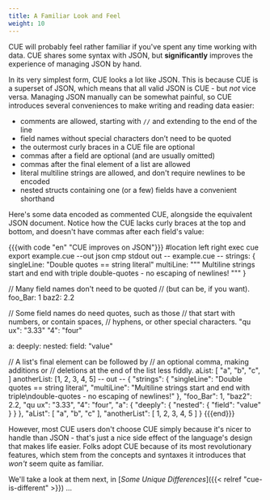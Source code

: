 ```yaml
---
title: A Familiar Look and Feel
weight: 10
---
```


CUE will probably feel rather familiar if you've spent any time working with
data. CUE shares some syntax with JSON, but **significantly** improves the
experience of managing JSON by hand.

In its very simplest form, CUE looks a lot like JSON.
This is because CUE is a superset of JSON, which means that all valid JSON is
CUE - but *not* vice versa.
Managing JSON manually can be somewhat painful, so CUE introduces several
conveniences to make writing and reading data easier:

- comments are allowed, starting with `//` and extending to the end of the line
- field names without special characters don’t need to be quoted
- the outermost curly braces in a CUE file are optional
- commas after a field are optional (and are usually omitted)
- commas after the final element of a list are allowed
- literal multiline strings are allowed, and don't require newlines to be encoded
- nested structs containing one (or a few) fields have a convenient shorthand

Here's some data encoded as commented CUE, alongside the equivalent JSON
document. Notice how the CUE lacks curly braces at the top and bottom, and
doesn't have commas after each field's value:

{{{with code "en" "CUE improves on JSON"}}}
#location left right
exec cue export example.cue --out json
cmp stdout out
-- example.cue --
strings: {
	singleLine: "Double quotes == string literal"
	multiLine: """
		Multiline strings start and end with triple
		double-quotes - no escaping of newlines!
		"""
}

// Many field names don't need to be quoted
// (but can be, if you want).
foo_Bar: 1
baz2:    2.2

// Some field names do need quotes, such as those
// that start with numbers, or contain spaces,
// hyphens, or other special characters.
"qu ux": "3.33"
"4":     "four"

a: deeply: nested: field: "value"

// A list's final element can be followed by
// an optional comma, making additions or
// deletions at the end of the list less fiddly.
aList: [
	"a",
	"b",
	"c",
]
anotherList: [1, 2, 3, 4, 5]
-- out --
{
    "strings": {
        "singleLine": "Double quotes == string literal",
        "multiLine": "Multiline strings start and end with triple\ndouble-quotes - no escaping of newlines!"
    },
    "foo_Bar": 1,
    "baz2": 2.2,
    "qu ux": "3.33",
    "4": "four",
    "a": {
        "deeply": {
            "nested": {
                "field": "value"
            }
        }
    },
    "aList": [
        "a",
        "b",
        "c"
    ],
    "anotherList": [
        1,
        2,
        3,
        4,
        5
    ]
}
{{{end}}}

However, most CUE users don't choose CUE simply because it's nicer to handle
than JSON - that's just a nice side effect of the language's design that makes
life easier. Folks adopt CUE because of its most revolutionary features,
which stem from the concepts and syntaxes it introduces that *won't* seem quite
as familiar.

We'll take a look at them next, in
[*Some Unique Differences*]({{< relref "cue-is-different" >}}) ...
